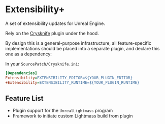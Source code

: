# Extensibility+

A set of extensibility updates for Unreal Engine.

Rely on the [Crysknife](https://github.com/YunHsiao/Crysknife) plugin under the hood.

By design this is a general-purpose infrastructure, all feature-specific implementations should be placed into a separate plugin, and declare this one as a dependency:

In your `SourcePatch/Crysknife.ini`:
```ini
[Dependencies]
Extensibility=EXTENSIBILITY_EDITOR=${YOUR_PLUGIN_EDITOR}
+Extensibility=EXTENSIBILITY_RUNTIME=${YOUR_PLUGIN_RUNTIME}
```

## Feature List

* Plugin support for the `UnrealLightmass` program
* Framework to initiate custom Lightmass build from plugin
